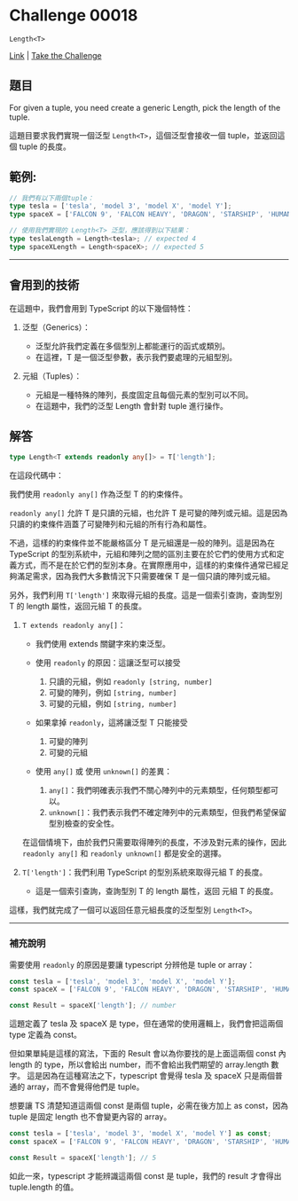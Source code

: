 # Challenge 00018

`Length<T>`

[Link](https://github.com/type-challenges/type-challenges/blob/main/questions/00018-easy-tuple-length/README.md) | [Take the Challenge](https://tsch.js.org/18/play)

## 題目

For given a tuple, you need create a generic Length, pick the length of the tuple.

這題目要求我們實現一個泛型 `Length<T>`，這個泛型會接收一個 tuple，並返回這個 tuple 的長度。

## 範例:

```typescript
// 我們有以下兩個tuple：
type tesla = ['tesla', 'model 3', 'model X', 'model Y'];
type spaceX = ['FALCON 9', 'FALCON HEAVY', 'DRAGON', 'STARSHIP', 'HUMAN SPACEFLIGHT'];

// 使用我們實現的 Length<T> 泛型，應該得到以下結果：
type teslaLength = Length<tesla>; // expected 4
type spaceXLength = Length<spaceX>; // expected 5
```

---

## 會用到的技術

在這題中，我們會用到 TypeScript 的以下幾個特性：

1. 泛型（Generics）：

    - 泛型允許我們定義在多個型別上都能運行的函式或類別。
    - 在這裡，T 是一個泛型參數，表示我們要處理的元組型別。

2. 元組（Tuples）：

    - 元組是一種特殊的陣列，長度固定且每個元素的型別可以不同。
    - 在這題中，我們的泛型 Length 會針對 tuple 進行操作。

## 解答

```typescript
type Length<T extends readonly any[]> = T['length'];
```

在這段代碼中：

我們使用 `readonly any[]` 作為泛型 T 的約束條件。

`readonly any[]` 允許 T 是只讀的元組，也允許 T 是可變的陣列或元組。這是因為只讀的約束條件涵蓋了可變陣列和元組的所有行為和屬性。

不過，這樣的約束條件並不能嚴格區分 T 是元組還是一般的陣列。這是因為在 TypeScript 的型別系統中，元組和陣列之間的區別主要在於它們的使用方式和定義方式，而不是在於它們的型別本身。在實際應用中，這樣的約束條件通常已經足夠滿足需求，因為我們大多數情況下只需要確保 T 是一個只讀的陣列或元組。

另外，我們利用 `T['length']` 來取得元組的長度。這是一個索引查詢，查詢型別 T 的 length 屬性，返回元組 T 的長度。

1. `T extends readonly any[]`：

    - 我們使用 extends 關鍵字來約束泛型。

    - 使用 `readonly` 的原因：這讓泛型可以接受

        1. 只讀的元組，例如 `readonly [string, number]`
        2. 可變的陣列，例如 `[string, number]`
        3. 可變的元組，例如 `[string, number]`

    - 如果拿掉 `readonly`，這將讓泛型 T 只能接受

        1. 可變的陣列
        2. 可變的元組

    - 使用 `any[]` 或 使用 `unknown[]` 的差異：
        1. `any[]`：我們明確表示我們不關心陣列中的元素類型，任何類型都可以。
        2. `unknown[]`：我們表示我們不確定陣列中的元素類型，但我們希望保留型別檢查的安全性。

    在這個情境下，由於我們只需要取得陣列的長度，不涉及對元素的操作，因此 `readonly any[]` 和 `readonly unknown[]` 都是安全的選擇。

2. `T['length']`：我們利用 TypeScript 的型別系統來取得元組 T 的長度。
    - 這是一個索引查詢，查詢型別 T 的 length 屬性，返回 元組 T 的長度。

這樣，我們就完成了一個可以返回任意元組長度的泛型型別 `Length<T>`。

---

### 補充說明

需要使用 `readonly` 的原因是要讓 typescript 分辨他是 tuple or array：

```typescript
const tesla = ['tesla', 'model 3', 'model X', 'model Y'];
const spaceX = ['FALCON 9', 'FALCON HEAVY', 'DRAGON', 'STARSHIP', 'HUMAN SPACEFLIGHT'];

const Result = spaceX['length']; // number
```

這題定義了 tesla 及 spaceX 是 type，但在通常的使用邏輯上，我們會把這兩個 type 定義為 const。

但如果單純是這樣的寫法，下面的 Result 會以為你要找的是上面這兩個 const 內 length 的 type，所以會給出 number，而不會給出我們期望的 array.length 數字。
這是因為在這種寫法之下，typescript 會覺得 tesla 及 spaceX 只是兩個普通的 array，而不會覺得他們是 tuple。

想要讓 TS 清楚知道這兩個 const 是兩個 tuple，必需在後方加上 as const，因為 tuple 是固定 length 也不會變更內容的 array。

```typescript
const tesla = ['tesla', 'model 3', 'model X', 'model Y'] as const;
const spaceX = ['FALCON 9', 'FALCON HEAVY', 'DRAGON', 'STARSHIP', 'HUMAN SPACEFLIGHT'] as const;

const Result = spaceX['length']; // 5
```

如此一來，typescript 才能辨識這兩個 const 是 tuple，我們的 result 才會得出 tuple.length 的值。


